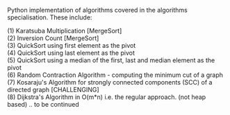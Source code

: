 Python implementation of algorithms covered in the algorithms specialisation. These include:<br>  

(1) Karatsuba Multiplication [MergeSort]<br>
(2) Inversion Count [MergeSort]<br>
(3) QuickSort using first element as the pivot<br>
(4) QuickSort using last element as the pivot<br>
(5) QuickSort using a median of the first, last and median element as the pivot<br>
(6) Random Contraction Algorithm - computing the minimum cut of a graph <br>
(7) Kosaraju's Algorithm for strongly connected components (SCC) of a directed graph [CHALLENGING] <br>
(8) Dijkstra's Algorithm in O(m*n) i.e. the regular approach. (not heap based)
.. to be continued
